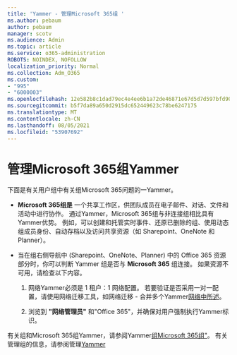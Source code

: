 ```yaml
---
title: 'Yammer - 管理Microsoft 365组 '
ms.author: pebaum
author: pebaum
manager: scotv
ms.audience: Admin
ms.topic: article
ms.service: o365-administration
ROBOTS: NOINDEX, NOFOLLOW
localization_priority: Normal
ms.collection: Adm_O365
ms.custom:
- "995"
- "6000003"
ms.openlocfilehash: 12e582b8c1dad79ec4e4ee6b1a72de46871e67d5d7d597bfd90963dcb6647b61
ms.sourcegitcommit: b5f7da89a650d2915dc652449623c78be6247175
ms.translationtype: MT
ms.contentlocale: zh-CN
ms.lasthandoff: 08/05/2021
ms.locfileid: "53907692"
---
```

# <a name="manage-microsoft-365-groups-in-yammer"></a>管理Microsoft 365组Yammer

下面是有关用户组中有关组Microsoft 365问题的一Yammer。

* **Microsoft 365组是** 一个共享工作区，供团队成员在电子邮件、对话、文件和活动中进行协作。 通过Yammer，Microsoft 365组与非连接组相比具有Yammer优势。 例如，可以创建和托管实时事件、还原已删除的组、使用动态组成员身份、自动存档以及访问共享资源（如 Sharepoint、OneNote 和 Planner）。

* 当在组右侧导航中 (Sharepoint、OneNote、Planner) 中的 Office 365 资源部分时，你可以判断 Yammer 组是否与 **Microsoft 365** 组连接。 如果资源不可用，请检查以下内容。

  1. 网络Yammer必须是 1 租户：1 网络配置。 若要验证是否采用一对一配置，请使用网络迁移工具，如网络迁移 - 合并多个Yammer[网络中所述](https://docs.microsoft.com/yammer/configure-your-yammer-network/consolidate-multiple-yammer-networks)。

  2. 浏览到 **"网络管理员"** 和"Office 365"，并确保对用户强制执行Yammer标识。

有关组和Microsoft 365组Yammer，请参阅Yammer[组Microsoft 365组"](https://docs.microsoft.com/yammer/manage-yammer-groups/yammer-and-office-365-groups)。 有关管理组的信息，请参阅管理[Yammer](https://support.office.com/article/Manage-a-group-in-Yammer-6e05c6d6-5548-4c88-89cd-e6757a514ef2)
